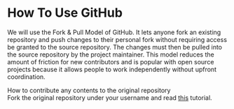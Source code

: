 <h1>How To Use GitHub</h1>
<p>We will use the Fork & Pull Model of GitHub. It lets anyone fork an existing repository and push changes to their personal fork without requiring access be granted to the source repository. The changes must then be pulled into the source repository by the project maintainer. This model reduces the amount of friction for new contributors and is popular with open source projects because it allows people to work independently without upfront coordination.</p>

<p>How to contribute any contents to the original repository<br>
Fork the original repository under your username and read <a href="http://matthew-brett.github.io/pydagogue/git_gui_windows.html">this</a> tutorial.<br>
</p>